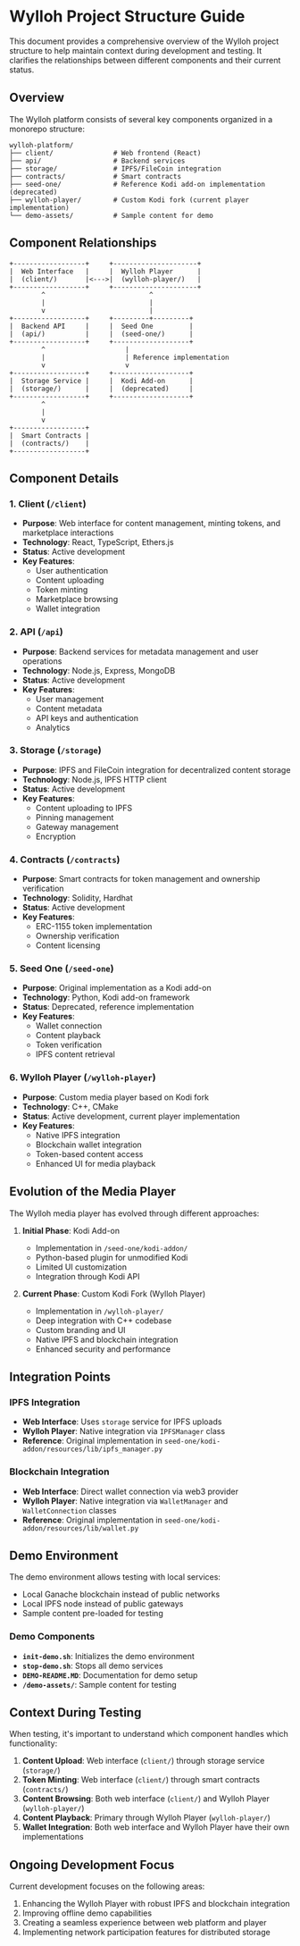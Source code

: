 # Wylloh Project Structure Guide

This document provides a comprehensive overview of the Wylloh project structure to help maintain context during development and testing. It clarifies the relationships between different components and their current status.

## Overview

The Wylloh platform consists of several key components organized in a monorepo structure:

```
wylloh-platform/
├── client/               # Web frontend (React)
├── api/                  # Backend services 
├── storage/              # IPFS/FileCoin integration
├── contracts/            # Smart contracts
├── seed-one/             # Reference Kodi add-on implementation (deprecated)
├── wylloh-player/        # Custom Kodi fork (current player implementation)
└── demo-assets/          # Sample content for demo
```

## Component Relationships

```
+------------------+     +---------------------+
|  Web Interface   |     |  Wylloh Player      |
|  (client/)       |<--->|  (wylloh-player/)   |
+------------------+     +---------------------+
        ^                          ^
        |                          |
        v                          |
+------------------+     +---------+---------+
|  Backend API     |     |  Seed One         |
|  (api/)          |     |  (seed-one/)      |
+------------------+     +-------------------+
        ^                    |
        |                    | Reference implementation
        v                    v
+------------------+     +-------------------+
|  Storage Service |     |  Kodi Add-on      |
|  (storage/)      |     |  (deprecated)     |
+------------------+     +-------------------+
        ^
        |
        v
+------------------+
|  Smart Contracts |
|  (contracts/)    |
+------------------+
```

## Component Details

### 1. Client (`/client`)
- **Purpose**: Web interface for content management, minting tokens, and marketplace interactions
- **Technology**: React, TypeScript, Ethers.js
- **Status**: Active development
- **Key Features**:
  - User authentication
  - Content uploading
  - Token minting
  - Marketplace browsing
  - Wallet integration

### 2. API (`/api`)
- **Purpose**: Backend services for metadata management and user operations
- **Technology**: Node.js, Express, MongoDB
- **Status**: Active development
- **Key Features**:
  - User management
  - Content metadata
  - API keys and authentication
  - Analytics

### 3. Storage (`/storage`)
- **Purpose**: IPFS and FileCoin integration for decentralized content storage
- **Technology**: Node.js, IPFS HTTP client
- **Status**: Active development
- **Key Features**:
  - Content uploading to IPFS
  - Pinning management
  - Gateway management
  - Encryption

### 4. Contracts (`/contracts`)
- **Purpose**: Smart contracts for token management and ownership verification
- **Technology**: Solidity, Hardhat
- **Status**: Active development
- **Key Features**:
  - ERC-1155 token implementation
  - Ownership verification
  - Content licensing

### 5. Seed One (`/seed-one`)
- **Purpose**: Original implementation as a Kodi add-on
- **Technology**: Python, Kodi add-on framework
- **Status**: Deprecated, reference implementation
- **Key Features**:
  - Wallet connection
  - Content playback
  - Token verification
  - IPFS content retrieval

### 6. Wylloh Player (`/wylloh-player`)
- **Purpose**: Custom media player based on Kodi fork
- **Technology**: C++, CMake
- **Status**: Active development, current player implementation
- **Key Features**:
  - Native IPFS integration
  - Blockchain wallet integration
  - Token-based content access
  - Enhanced UI for media playback

## Evolution of the Media Player

The Wylloh media player has evolved through different approaches:

1. **Initial Phase**: Kodi Add-on
   - Implementation in `/seed-one/kodi-addon/`
   - Python-based plugin for unmodified Kodi
   - Limited UI customization
   - Integration through Kodi API

2. **Current Phase**: Custom Kodi Fork (Wylloh Player)
   - Implementation in `/wylloh-player/`
   - Deep integration with C++ codebase
   - Custom branding and UI
   - Native IPFS and blockchain integration
   - Enhanced security and performance

## Integration Points

### IPFS Integration
- **Web Interface**: Uses `storage` service for IPFS uploads
- **Wylloh Player**: Native integration via `IPFSManager` class
- **Reference**: Original implementation in `seed-one/kodi-addon/resources/lib/ipfs_manager.py`

### Blockchain Integration
- **Web Interface**: Direct wallet connection via web3 provider
- **Wylloh Player**: Native integration via `WalletManager` and `WalletConnection` classes
- **Reference**: Original implementation in `seed-one/kodi-addon/resources/lib/wallet.py`

## Demo Environment

The demo environment allows testing with local services:

- Local Ganache blockchain instead of public networks
- Local IPFS node instead of public gateways
- Sample content pre-loaded for testing

### Demo Components
- **`init-demo.sh`**: Initializes the demo environment
- **`stop-demo.sh`**: Stops all demo services
- **`DEMO-README.MD`**: Documentation for demo setup
- **`/demo-assets/`**: Sample content for testing

## Context During Testing

When testing, it's important to understand which component handles which functionality:

1. **Content Upload**: Web interface (`client/`) through storage service (`storage/`)
2. **Token Minting**: Web interface (`client/`) through smart contracts (`contracts/`)  
3. **Content Browsing**: Both web interface (`client/`) and Wylloh Player (`wylloh-player/`)
4. **Content Playback**: Primary through Wylloh Player (`wylloh-player/`)
5. **Wallet Integration**: Both web interface and Wylloh Player have their own implementations

## Ongoing Development Focus

Current development focuses on the following areas:

1. Enhancing the Wylloh Player with robust IPFS and blockchain integration
2. Improving offline demo capabilities
3. Creating a seamless experience between web platform and player
4. Implementing network participation features for distributed storage 